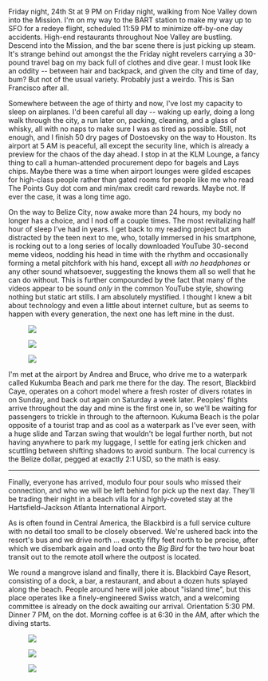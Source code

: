 Friday night, 24th St at 9 PM on Friday night, walking from Noe Valley down into the Mission. I'm on my way to the BART station to make my way up to SFO for a redeye flight, scheduled 11:59 PM to minimize off-by-one day accidents. High-end restaurants throughout Noe Valley are bustling. Descend into the Mission, and the bar scene there is just picking up steam. It's strange behind out amongst the the Friday night revelers carrying a 30-pound travel bag on my back full of clothes and dive gear. I must look like an oddity -- between hair and backpack, and given the city and time of day, bum? But not of the usual variety. Probably just a weirdo. This is San Francisco after all.

Somewhere between the age of thirty and now, I've lost my capacity to sleep on airplanes. I'd been careful all day -- waking up early, doing a long walk through the city, a run later on, packing, cleaning, and a glass of whisky, all with no naps to make sure I was as tired as possible. Still, not enough, and I finish 50 dry pages of Dostoevsky on the way to Houston. Its airport at 5 AM is peaceful, all except the security line, which is already a preview for the chaos of the day ahead. I stop in at the KLM Lounge, a fancy thing to call a human-attended procurement depo for bagels and Lays chips. Maybe there was a time when airport lounges were gilded escapes for high-class people rather than gated rooms for people like me who read The Points Guy dot com and min/max credit card rewards. Maybe not. If ever the case, it was a long time ago.

On the way to Belize City, now awake more than 24 hours, my body no longer has a choice, and I nod off a couple times. The most revitalizing half hour of sleep I've had in years. I get back to my reading project but am distracted by the teen next to me, who, totally immersed in his smartphone, is rocking out to a long series of locally downloaded YouTube 30-second meme videos, nodding his head in time with the rhythm and occasionally forming a metal pitchfork with his hand, except all _with no headphones_ or any other sound whatsoever, suggesting the knows them all so well that he can do without. This is further compounded by the fact that many of the videos appear to be sound _only_ in the common YouTube style, showing nothing but static art stills. I am absolutely mystified. I thought I knew a bit about technology and even a little about internet culture, but as seems to happen with every generation, the next one has left mine in the dust.

<figure><img src="/photographs{{DownloadedImage .Ctx "/belize/01/kukumba-beach-1" "https://www.dropbox.com/s/sdqodxaha2wk8se/2W4A1501.JPG?dl=1" 1200}}" loading="lazy"></figure>

<figure><img src="/photographs{{DownloadedImage .Ctx "/belize/01/kukumba-beach-2" "https://www.dropbox.com/s/x9ayir39ccp8b6j/2W4A1504.JPG?dl=1" 1200}}" loading="lazy"></figure>

<figure><img src="/photographs{{DownloadedImage .Ctx "/belize/01/kukumba-beach-3" "https://www.dropbox.com/s/8aygspzcj6nutfd/2W4A1505.JPG?dl=1" 1200}}" loading="lazy"></figure>

I'm met at the airport by Andrea and Bruce, who drive me to a waterpark called Kukumba Beach and park me there for the day. The resort, Blackbird Caye, operates on a cohort model where a fresh roster of divers rotates in on Sunday, and back out again on Saturday a week later. Peoples' flights arrive throughout the day and mine is the first one in, so we'll be waiting for passengers to trickle in through to the afternoon. Kukuma Beach is the polar opposite of a tourist trap and as cool as a waterpark as I've ever seen, with a huge slide and Tarzan swing that wouldn't be legal further north, but not having anywhere to park my luggage, I settle for eating jerk chicken and scuttling between shifting shadows to avoid sunburn. The local currency is the Belize dollar, pegged at exactly 2:1 USD, so the math is easy.

---

Finally, everyone has arrived, modulo four pour souls who missed their connection, and who we will be left behind for pick up the next day. They'll be trading their night in a beach villa for a highly-coveted stay at the Hartsfield–Jackson Atlanta International Airport.

As is often found in Central America, the Blackbird is a full service culture with no detail too small to be closely observed. We're ushered back into the resort's bus and we drive north ... exactly fifty feet north to be precise, after which we disembark again and load onto the _Big Bird_ for the two hour boat transit out to the remote atoll where the outpost is located.

We round a mangrove island and finally, there it is. Blackbird Caye Resort, consisting of a dock, a bar, a restaurant, and about a dozen huts splayed along the beach. People around here will joke about "island time", but this place operates like a finely-engineered Swiss watch, and a welcoming committee is already on the dock awaiting our arrival. Orientation 5:30 PM. Dinner 7 PM, on the dot. Morning coffee is at 6:30 in the AM, after which the diving starts.

<figure><img src="/photographs{{DownloadedImage .Ctx "/belize/01/blackbird-1" "https://www.dropbox.com/s/198kqc5mw6jdh3f/2W4A1626-from-water.JPG?dl=1" 1200}}" loading="lazy"></figure>

<figure><img src="/photographs{{DownloadedImage .Ctx "/belize/01/blackbird-2" "https://www.dropbox.com/s/9f2dkkb7sc8qfqu/2W4A1543.JPG?dl=1" 1200}}" loading="lazy"></figure>

<figure><img src="/photographs{{DownloadedImage .Ctx "/belize/01/blackbird-3" "https://www.dropbox.com/s/kagetkpo32rswbk/2W4A1628-crop.jpg?dl=1" 1200}}" loading="lazy"></figure>